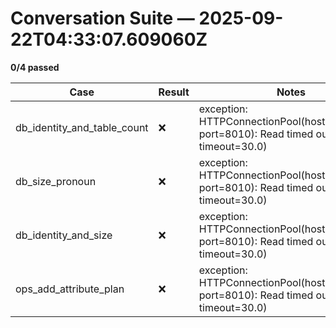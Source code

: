 # Conversation Suite — 2025-09-22T04:33:07.609060Z

**0/4 passed**

| Case | Result | Notes |
|------|--------|-------|
| db_identity_and_table_count | ❌ | exception: HTTPConnectionPool(host='localhost', port=8010): Read timed out. (read timeout=30.0) |
| db_size_pronoun | ❌ | exception: HTTPConnectionPool(host='localhost', port=8010): Read timed out. (read timeout=30.0) |
| db_identity_and_size | ❌ | exception: HTTPConnectionPool(host='localhost', port=8010): Read timed out. (read timeout=30.0) |
| ops_add_attribute_plan | ❌ | exception: HTTPConnectionPool(host='localhost', port=8010): Read timed out. (read timeout=30.0) |